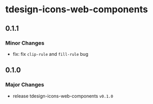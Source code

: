 # tdesign-icons-web-components

## 0.1.1

### Minor Changes

- fix: fix `clip-rule` and `fill-rule` bug

## 0.1.0

### Major Changes

- release tdesign-icons-web-components `v0.1.0`
